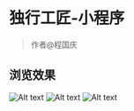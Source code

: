# 独行工匠-小程序

> 作者@程国庆

## 浏览效果

![Alt text](https://github.com/chengguoqing/xcx_duxing/tree/master/fm/du_a.jpg)
![Alt text](https://github.com/chengguoqing/xcx_duxing/tree/master/fm/du_b.jpg)
![Alt text](https://github.com/chengguoqing/xcx_duxing/tree/master/fm/du_c.jpg)